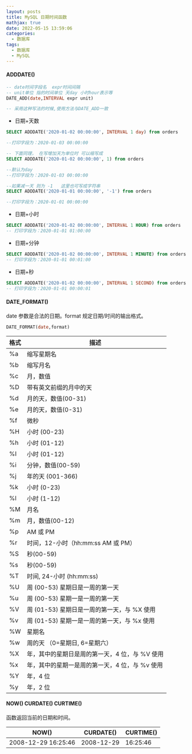 ```yaml
---
layout: posts
title: MySQL 日期时间函数
mathjax: true
date: 2022-05-15 13:59:06
categories:
  - 数据库
tags:
  - 数据库
  - MySQL
---
```


#### ADDDATE()

```sql
-- date时间字段名  expr时间间隔
-- unit单位 指的时间单位 天day 小时hour表示等
DATE_ADD(date,INTERVAL expr unit)

-- 采用这种写法的时候,使用方法与DATE_ADD一致
```

- 日期+天数

```sql
SELECT ADDDATE('2020-01-02 00:00:00', INTERVAL 1 day) from orders

--打印字段为：2020-01-03 00:00:00

-- 下面同理， 在写增加天为单位时 可以缩写成
SELECT ADDDATE('2020-01-02 00:00:00', 1) from orders

--默认为day
--打印字段为：2020-01-03 00:00:00

--如果减一天 则为 -1   这里也可写成字符串
SELECT ADDDATE('2020-01-01 00:00:00', '-1') from orders

--打印字段为：2020-01-01 00:00:00

```

- 日期+小时

```sql
SELECT ADDDATE('2020-01-02 00:00:00', INTERVAL 1 HOUR) from orders
-- 打印字段为：2020-01-01 01:00:00
```

- 日期+分钟

```sql
SELECT ADDDATE('2020-01-02 00:00:00', INTERVAL 1 MINUTE) from orders
-- 打印字段为：2020-01-01 00:01:00
```

- 日期+秒

```sql
SELECT ADDDATE('2020-01-02 00:00:00', INTERVAL 1 SECOND) from orders
-- 打印字段为：2020-01-01 00:00:01
```

#### DATE_FORMAT()

date 参数是合法的日期。format 规定日期/时间的输出格式。

```sql
DATE_FORMAT(date,format)
```

| 格式 | 描述                                           |
| ---- | ---------------------------------------------- |
| %a   | 缩写星期名                                     |
| %b   | 缩写月名                                       |
| %c   | 月，数值                                       |
| %D   | 带有英文前缀的月中的天                         |
| %d   | 月的天，数值(00-31)                            |
| %e   | 月的天，数值(0-31)                             |
| %f   | 微秒                                           |
| %H   | 小时 (00-23)                                   |
| %h   | 小时 (01-12)                                   |
| %I   | 小时 (01-12)                                   |
| %i   | 分钟，数值(00-59)                              |
| %j   | 年的天 (001-366)                               |
| %k   | 小时 (0-23)                                    |
| %l   | 小时 (1-12)                                    |
| %M   | 月名                                           |
| %m   | 月，数值(00-12)                                |
| %p   | AM 或 PM                                       |
| %r   | 时间，12-小时（hh:mm:ss AM 或 PM）             |
| %S   | 秒(00-59)                                      |
| %s   | 秒(00-59)                                      |
| %T   | 时间, 24-小时 (hh:mm:ss)                       |
| %U   | 周 (00-53) 星期日是一周的第一天                |
| %u   | 周 (00-53) 星期一是一周的第一天                |
| %V   | 周 (01-53) 星期日是一周的第一天，与 %X 使用    |
| %v   | 周 (01-53) 星期一是一周的第一天，与 %x 使用    |
| %W   | 星期名                                         |
| %w   | 周的天 （0=星期日, 6=星期六）                  |
| %X   | 年，其中的星期日是周的第一天，4 位，与 %V 使用 |
| %x   | 年，其中的星期一是周的第一天，4 位，与 %v 使用 |
| %Y   | 年，4 位                                       |
| %y   | 年，2 位                                       |

#### NOW() CURDATE() CURTIME()

函数返回当前的日期和时间。

| NOW()               | CURDATE()  | CURTIME() |
| ------------------- | ---------- | --------- |
| 2008-12-29 16:25:46 | 2008-12-29 | 16:25:46  |
